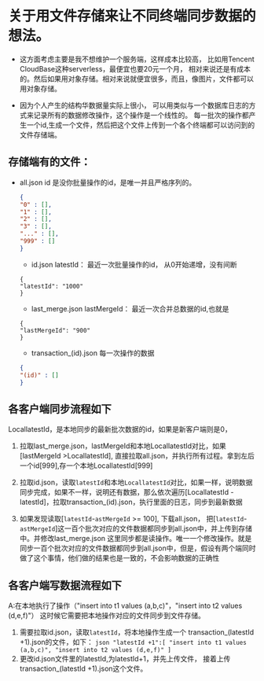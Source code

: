 # 关于用文件存储来让不同终端同步数据的想法。

- 这方面考虑主要是我不想维护一个服务端，这样成本比较高， 比如用Tencent CloudBase这种serverless，最便宜也要20元一个月，
  相对来说还是有成本的。然后如果用对象存储。相对来说就便宜很多，而且，像图片，文件都可以用对象存储。


- 因为个人产生的结构华数据量实际上很小， 可以用类似与一个数据库日志的方式来记录所有的数据修改操作，这个操作是一个线性的。
  每一批次的操作都产生一个id,生成一个文件，然后把这个文件上传到一个各个终端都可以访问到的文件存储端。

## 存储端有的文件：

- all.json
  id 是没你批量操作的id，是唯一并且严格序列的。
  ```json
  {
  "0" : [],
  "1" : [],
  "2" : [],
  "3" : [],
  "..." : [],
  "999" : []
  }
  ```

  - id.json
    latestId： 最近一次批量操作的id， 从0开始递增，没有间断
  ```josn
  {
  "latestId": "1000"
  }
  ```
  - last_merge.json
    lastMergeId： 最近一次合并总数据的id,也就是
  ```josn
  {
  "lastMergeId": "900"
  }
  ```
  
  - transaction_(id).json
  每一次操作的数据
  ```json
  {
  "(id)" : []
  }
  ```

## 各客户端同步流程如下
LocallatestId，是本地同步的最新批次数据的id，如果是新客户端则是0，
  1. 拉取last_merge.json，lastMergeId和本地LocallatestId对比，如果[lastMergeId >LocallatestId], 直接拉取all.json，并执行所有过程。拿到左后一个id[999],存一个本地LocallatestId[999]
  
  2. 拉取id.json，读取`latestId`和本地`LocallatestId`对比，如果一样，说明数据同步完成，如果不一样，说明还有数据，那么依次遍历[LocallatestId - latestId]，拉取transaction_(id).json，执行里面的日志，同步到最新数据
  3. 如果发现读取[`latestId`-`astMergeId` >= 100], 下载all.json， 把[`latestId`-`astMergeId`]这一百个批次对应的文件数据都同步到all.json中，并上传到存储中。并修改last_merge.json
这里同步都是读操作。唯一一个修改操作。就是同步一百个批次对应的文件数据都同步到all.json中，但是，假设有两个端同时做了这个事情，他们做的结果也是一致的，不会影响数据的正确性

## 各客户端写数据流程如下

  A:在本地执行了操作（"insert into t1 values (a,b,c)"，"insert into t2 values (d,e,f)"） 这时候它需要把本地操作对应的文件同步到文件存储。

  1. 需要拉取id.json，读取`latestId`，将本地操作生成一个 transaction_(latestId +1).json的文件，如下：
    ```json
    "latestId +1":[
    "insert into t1 values (a,b,c)",
    "insert into t2 values (d,e,f)"
    ]
    ```
  2. 更改id.json文件里的latestId,为latestId+1，并先上传文件， 接着上传transaction_(latestId +1).json这个文件。

